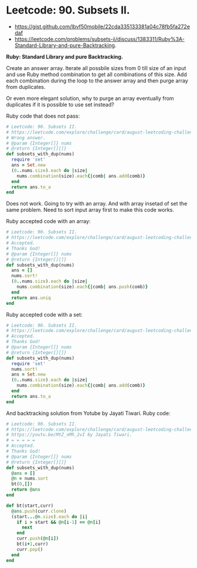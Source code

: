 # Leetcode: 90. Subsets II.


- https://gist.github.com/lbvf50mobile/22cda335133381a04c78fb5fa272edaf
- https://leetcode.com/problems/subsets-ii/discuss/1383311/Ruby%3A-Standard-Library-and-pure-Backtracking.

**Ruby: Standard Library and pure Backtracking.**

Create an answer array. Iterate all possbile sizes from 0 till size of an input and use Ruby method combination to get all combinations of this size. Add each combination during the loop to  the answer array and then purge array from duplicates. 

Or even more elegant solution, why to purge an array eventually from duplicates if it is possible to use set instead?

Ruby code that does not pass:
```Ruby
# Leetcode: 90. Subsets II.
# https://leetcode.com/explore/challenge/card/august-leetcoding-challenge-2021/613/week-1-august-1st-august-7th/3837/
# Wrong answer.
# @param {Integer[]} nums
# @return {Integer[][]}
def subsets_with_dup(nums)
  require 'set'
  ans = Set.new
  (0..nums.size).each do |size|
    nums.combination(size).each{|comb| ans.add(comb)}
  end
  return ans.to_a
end
```
Does not work. Going to try with an array. And with array insetad of set the same problem. Need to sort input array first to make this code works.

Ruby accepted code with an array:
```Ruby
# Leetcode: 90. Subsets II.
# https://leetcode.com/explore/challenge/card/august-leetcoding-challenge-2021/613/week-1-august-1st-august-7th/3837/
# Accepted.
# Thanks God!
# @param {Integer[]} nums
# @return {Integer[][]}
def subsets_with_dup(nums)
  ans = []
  nums.sort!
  (0..nums.size).each do |size|
    nums.combination(size).each{|comb| ans.push(comb)}
  end
  return ans.uniq
end
```

Ruby accepted code with a set:
```Ruby
# Leetcode: 90. Subsets II.
# https://leetcode.com/explore/challenge/card/august-leetcoding-challenge-2021/613/week-1-august-1st-august-7th/3837/
# Accepted.
# Thanks God!
# @param {Integer[]} nums
# @return {Integer[][]}
def subsets_with_dup(nums)
  require 'set'
  nums.sort!
  ans = Set.new
  (0..nums.size).each do |size|
    nums.combination(size).each{|comb| ans.add(comb)}
  end
  return ans.to_a
end
```


And backtracking solution from Yotube by Jayati Tiwari.
Ruby code:
```Ruby
# Leetcode: 90. Subsets II.
# https://leetcode.com/explore/challenge/card/august-leetcoding-challenge-2021/613/week-1-august-1st-august-7th/3837/
# https://youtu.be/MtZ_nMh_2vI by Jayati Tiwari.
# = = = = =
# Accepted.
# Thanks God!
# @param {Integer[]} nums
# @return {Integer[][]}
def subsets_with_dup(nums)
  @ans = []
  @n = nums.sort
  bt(0,[])
  return @ans
end

def bt(start,curr)
  @ans.push(curr.clone)
  (start...@n.size).each do |i|
    if i > start && @n[i-1] == @n[i]
      next
    end
    curr.push(@n[i])
    bt(i+1,curr)
    curr.pop()
  end
end
```
